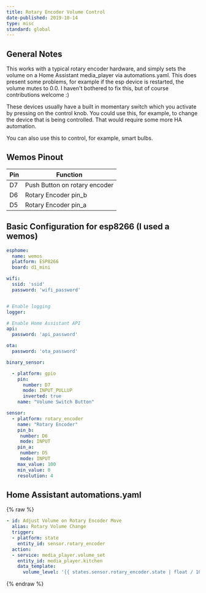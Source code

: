 ```yaml
---
title: Rotary Encoder Volume Control
date-published: 2019-10-14
type: misc
standard: global
---
```

## General Notes

This works with a typical rotary encoder hardware, and simply sets the volume on a Home Assistant media_player via automations.yaml. This does present some problems, for example if the esp device is restarted, the volume mutes to 0.0. I haven't bothered to fix this, but of course contributions welcome :)

These devices usually have a built in momentary switch which you activate by pressing on the control knob. You could use this, for example, to change the device that is being controlled. That would require some more HA automation.

You can also use this to control, for example, smart bulbs.

## Wemos Pinout

| Pin     | Function                           |
|---------|------------------------------------|
| D7      | Push Button on rotary encoder      |
| D6      | Rotary Encoder pin_b               |
| D5      | Rotary Encoder pin_a               |

## Basic Configuration for esp8266 (I used a wemos)

```yaml
esphome:
  name: wemos
  platform: ESP8266
  board: d1_mini

wifi:
  ssid: 'ssid'
  password: 'wifi_password'


# Enable logging
logger:

# Enable Home Assistant API
api:
  password: 'api_password'

ota:
  password: 'ota_password'

binary_sensor:

  - platform: gpio
    pin:
      number: D7
      mode: INPUT_PULLUP
      inverted: true
    name: "Volume Switch Button"

sensor:
  - platform: rotary_encoder
    name: "Rotary Encoder"
    pin_b:
     number: D6
     mode: INPUT
    pin_a:
     number: D5
     mode: INPUT
    max_value: 100
    min_value: 0
    resolution: 4
```

## Home Assistant automations.yaml

{% raw %}

```yaml
- id: Adjust Volume on Rotary Encoder Move
  alias: Rotary Volume Change
  trigger:
  - platform: state
    entity_id: sensor.rotary_encoder
  action:
  - service: media_player.volume_set
    entity_id: media_player.kitchen
    data_template:
      volume_level: '{{ states.sensor.rotary_encoder.state | float / 100 }}'
```

{% endraw %}
